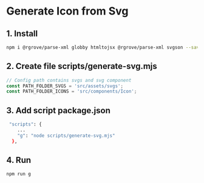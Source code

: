 # Generate Icon from Svg

## 1. Install

```bash
npm i @rgrove/parse-xml globby htmltojsx @rgrove/parse-xml svgson --save-dev
```

## 2. Create file scripts/generate-svg.mjs

```js
// Config path contains svgs and svg component
const PATH_FOLDER_SVGS = 'src/assets/svgs';
const PATH_FOLDER_ICONS = 'src/components/Icon';
```

## 3. Add script package.json

```bash
 "scripts": {
    ...
    "g": "node scripts/generate-svg.mjs"
  },
```

## 4. Run

```bash
npm run g
```

